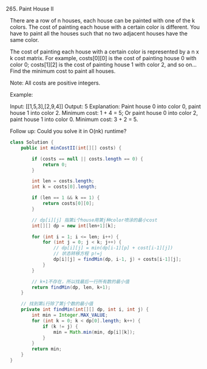 265. Paint House II

There are a row of n houses, each house can be painted with one of the k colors. The cost of painting each house with a certain color is different. You have to paint all the houses such that no two adjacent houses have the same color.

The cost of painting each house with a certain color is represented by a n x k cost matrix. For example, costs[0][0] is the cost of painting house 0 with color 0; costs[1][2] is the cost of painting house 1 with color 2, and so on... Find the minimum cost to paint all houses.

Note:
All costs are positive integers.

Example:

Input: [[1,5,3],[2,9,4]]
Output: 5
Explanation: Paint house 0 into color 0, paint house 1 into color 2. Minimum cost: 1 + 4 = 5; 
             Or paint house 0 into color 2, paint house 1 into color 0. Minimum cost: 3 + 2 = 5. 

Follow up:
Could you solve it in O(nk) runtime?

```java
class Solution {
    public int minCostII(int[][] costs) {

        if (costs == null || costs.length == 0) {
            return 0;
        }

        int len = costs.length;
        int k = costs[0].length;

        if (len == 1 && k == 1) {
            return costs[0][0];
        }

        // dp[i][j] 指第i个house用第j种color喷涂的最小cost
        int[][] dp = new int[len+1][k];

        for (int i = 1; i <= len; i++) {
            for (int j = 0; j < k; j++) {
                // dp[i][j] = min(dp[i-1][p] + cost[i-1][j]) 
                // 状态转移方程 p!=j
                dp[i][j] = findMin(dp, i-1, j) + costs[i-1][j];
            }
        }

        // k+1不存在，所以找最后一行所有数的最小值
        return findMin(dp, len, k+1);
    }

    // 找到第i行除了第j个数的最小值
    private int findMin(int[][] dp, int i, int j) {
        int min = Integer.MAX_VALUE;
        for (int k = 0; k < dp[0].length; k++) {
            if (k != j) {
                min = Math.min(min, dp[i][k]);
            }
        }
        return min;
    }
}
```

